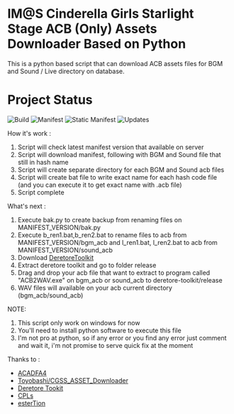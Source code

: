 # IM@S Cinderella Girls Starlight Stage ACB (Only) Assets Downloader Based on Python
This is a python based script that can download ACB assets files for BGM and Sound / Live directory on database.

# Project Status
![Build](https://img.shields.io/badge/build-passing-green.svg) ![Manifest](https://img.shields.io/badge/dynamic/json.svg?color=blue&label=Manifest&query=truth_version&url=https%3A%2F%2Fstarlight.kirara.ca%2Fapi%2Fv1%2Finfo) ![Static Manifest](https://img.shields.io/badge/Static%20Manifest-10055300-blue.svg) ![Updates](https://img.shields.io/badge/Latest%20Updates-20190502-blue.svg)

How it's work :
1. Script will check latest manifest version that available on server
2. Script will download manifest, following with BGM and Sound file that still in hash name
3. Script will create separate directory for each BGM and Sound acb files
4. Script will create bat file to write exact name for each hash code file (and you can execute it to get exact name with .acb file)
5. Script complete

What's next :
1. Execute bak.py to create backup from renaming files on MANIFEST_VERSION/bak.py
1. Execute b_ren1.bat,b_ren2.bat to rename files to acb from MANIFEST_VERSION/bgm_acb and l_ren1.bat, l_ren2.bat to acb from MANIFEST_VERSION/sound_acb 
2. Download [DeretoreToolkit](https://github.com/OpenCGSS/DereTore)
4. Extract deretore toolkit and go to folder release
5. Drag and drop your acb file that want to extract to program called "ACB2WAV.exe" on bgm_acb or sound_acb to deretore-toolkit/release
6. WAV files will available on your acb current directory (bgm_acb/sound_acb)

NOTE:
1. This script only work on windows for now 
2. You'll need to install python software to execute this file
3. I'm not pro at python, so if any error or you find any error just comment and wait it, i'm not promise to serve quick fix at the moment

Thanks to :
- [ACADFA4](https://github.com/ACA4DFA4/CGSS_ACB_Downloader)
- [Toyobashi/CGSS_ASSET_Downloader](https://github.com/toyobayashi/CGSSAssetsDownloader)
- [Deretore Tookit](https://github.com/OpenCGSS/DereTore)
- [CPLs](https://nyaa.si/view/1131944)
- [esterTion](https://github.com/esterTion/cgss_master_db_diff)
